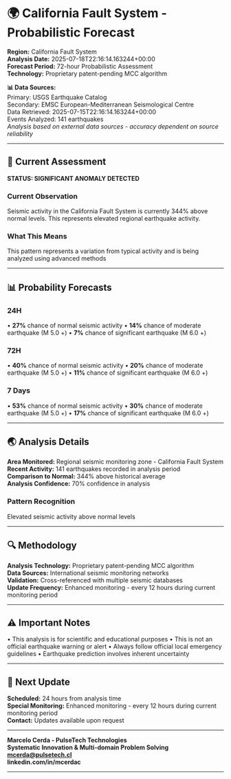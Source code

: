 # 🌍 California Fault System - Probabilistic Forecast

**Region:** California Fault System  
**Analysis Date:** 2025-07-18T22:16:14.163244+00:00  
**Forecast Period:** 72-hour Probabilistic Assessment  
**Technology:** Proprietary patent-pending MCC algorithm  

**📊 Data Sources:**  
Primary: USGS Earthquake Catalog  
Secondary: EMSC European-Mediterranean Seismological Centre  
Data Retrieved: 2025-07-15T22:16:14.163244+00:00  
Events Analyzed: 141 earthquakes  
*Analysis based on external data sources - accuracy dependent on source reliability*

---

## 🎯 Current Assessment

**STATUS: SIGNIFICANT ANOMALY DETECTED**

### Current Observation
Seismic activity in the California Fault System is currently 344% above normal levels. This represents elevated regional earthquake activity.

### What This Means
This pattern represents a variation from typical activity and is being analyzed using advanced methods

---

## 📊 Probability Forecasts

### 24H
• **27%** chance of normal seismic activity
• **14%** chance of moderate earthquake (M 5.0 +)
• **7%** chance of significant earthquake (M 6.0 +)

### 72H
• **40%** chance of normal seismic activity
• **20%** chance of moderate earthquake (M 5.0 +)
• **11%** chance of significant earthquake (M 6.0 +)

### 7 Days
• **53%** chance of normal seismic activity
• **30%** chance of moderate earthquake (M 5.0 +)
• **17%** chance of significant earthquake (M 6.0 +)

---

## 🌏 Analysis Details
**Area Monitored:** Regional seismic monitoring zone - California Fault System  
**Recent Activity:** 141 earthquakes recorded in analysis period  
**Comparison to Normal:** 344% above historical average  
**Analysis Confidence:** 70% confidence in analysis  

### Pattern Recognition
Elevated seismic activity above normal levels

---

## 🔍 Methodology
**Analysis Technology:** Proprietary patent-pending MCC algorithm  
**Data Sources:** International seismic monitoring networks  
**Validation:** Cross-referenced with multiple seismic databases  
**Update Frequency:** Enhanced monitoring - every 12 hours during current monitoring period  

---

## ⚠️ Important Notes
• This analysis is for scientific and educational purposes
• This is not an official earthquake warning or alert
• Always follow official local emergency guidelines
• Earthquake prediction involves inherent uncertainty

---

## 📅 Next Update
**Scheduled:** 24 hours from analysis time  
**Special Monitoring:** Enhanced monitoring - every 12 hours during current monitoring period  
**Contact:** Updates available upon request  

---

**Marcelo Cerda - PulseTech Technologies**  
**Systematic Innovation & Multi-domain Problem Solving**  
**mcerda@pulsetech.cl**  
**linkedin.com/in/mcerdac**

---
